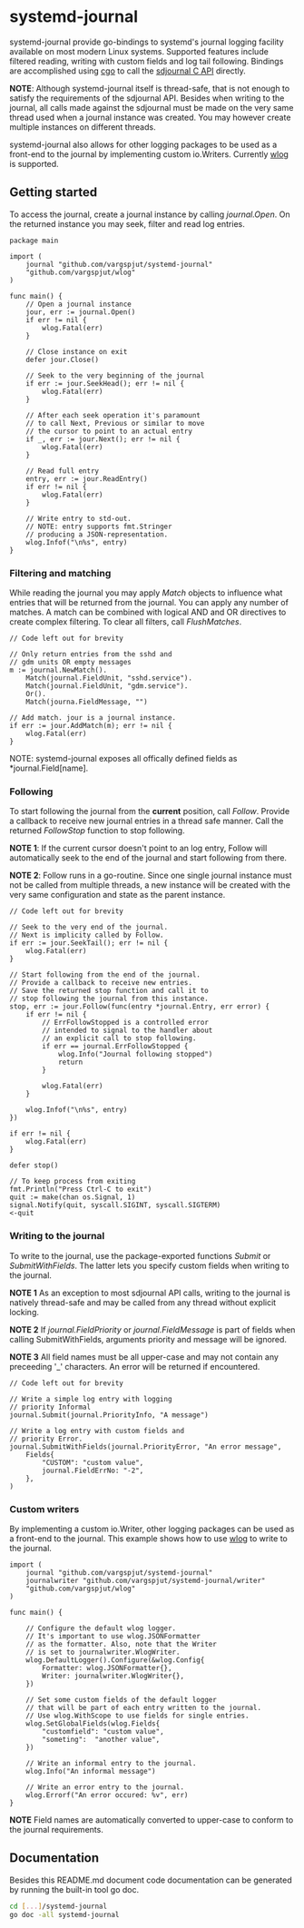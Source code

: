 # systemd-journal

systemd-journal provide go-bindings to systemd's journal logging facility available on most modern Linux systems. Supported features include filtered reading, writing with custom fields and log tail following. Bindings are accomplished using [cgo](https://golang.org/cmd/cgo/) to call the [sdjournal C API](https://www.freedesktop.org/software/systemd/man/sd-journal.html) directly.


**NOTE**: Although systemd-journal itself is thread-safe, that is not enough to satisfy the requirements of the sdjournal API. Besides when writing to the journal, all calls made against the sdjournal must be made on the very same thread used when a journal instance was created. You may however create multiple instances on different threads.

systemd-journal also allows for other logging packages to be used as a front-end to the journal by implementing custom io.Writers. Currently [wlog](https://github.com/vargspjut/wlog) is supported. 

## Getting started
To access the journal, create a journal instance by calling *journal.Open*. On the returned instance you may seek, filter and read log entries.

```golang
package main

import (
    journal "github.com/vargspjut/systemd-journal"
    "github.com/vargspjut/wlog"
)

func main() {
    // Open a journal instance
    jour, err := journal.Open()
    if err != nil {
        wlog.Fatal(err)
    }

    // Close instance on exit
    defer jour.Close()

    // Seek to the very beginning of the journal
    if err := jour.SeekHead(); err != nil {
        wlog.Fatal(err)
    }
    
    // After each seek operation it's paramount
    // to call Next, Previous or similar to move
    // the cursor to point to an actual entry
    if _, err := jour.Next(); err != nil {
        wlog.Fatal(err)
    }

    // Read full entry
    entry, err := jour.ReadEntry()
    if err != nil {
        wlog.Fatal(err)
    }

    // Write entry to std-out.
    // NOTE: entry supports fmt.Stringer
    // producing a JSON-representation.
    wlog.Infof("\n%s", entry)
}
```

### Filtering and matching
While reading the journal you may apply *Match* objects to influence what entries that will be returned from the journal. You can apply any number of matches. A match can be combined with logical AND and OR directives to create complex filtering. To clear all filters, call *FlushMatches*.

```golang
// Code left out for brevity

// Only return entries from the sshd and
// gdm units OR empty messages
m := journal.NewMatch().
    Match(journal.FieldUnit, "sshd.service").
    Match(journal.FieldUnit, "gdm.service").
    Or().
    Match(journa.FieldMessage, "")

// Add match. jour is a journal instance.
if err := jour.AddMatch(m); err != nil {
    wlog.Fatal(err)
}
```
NOTE: systemd-journal exposes all offically defined fields as *journal.Field[name].

### Following
To start following the journal from the **current** position, call *Follow*. Provide a callback to receive new journal entries in a thread safe manner. Call the returned *FollowStop* function to stop following.

**NOTE 1**: If the current cursor doesn't point to an log entry, Follow will automatically seek to the end of the journal and start following from there.

**NOTE 2**: Follow runs in a go-routine. Since one single journal instance must not be called from multiple threads, a new instance will be created with the very same configuration and state as the parent instance.

```golang
// Code left out for brevity

// Seek to the very end of the journal.
// Next is implicity called by Follow.
if err := jour.SeekTail(); err != nil {
    wlog.Fatal(err)
}

// Start following from the end of the journal. 
// Provide a callback to receive new entries. 
// Save the returned stop function and call it to 
// stop following the journal from this instance.
stop, err := jour.Follow(func(entry *journal.Entry, err error) {
    if err != nil {
        // ErrFollowStopped is a controlled error
        // intended to signal to the handler about
        // an explicit call to stop following.
        if err == journal.ErrFollowStopped {
            wlog.Info("Journal following stopped")
            return
        }

        wlog.Fatal(err)
    }

    wlog.Infof("\n%s", entry)
})

if err != nil {
    wlog.Fatal(err)
}

defer stop()

// To keep process from exiting
fmt.Println("Press Ctrl-C to exit")
quit := make(chan os.Signal, 1)
signal.Notify(quit, syscall.SIGINT, syscall.SIGTERM)
<-quit
```

### Writing to the journal
To write to the journal, use the package-exported functions *Submit* or *SubmitWithFields*. The latter lets you specify custom fields when writing to the journal.

**NOTE 1** As an exception to most sdjournal API calls, writing to the journal is natively thread-safe and may be called from any thread without explicit locking.

**NOTE 2** If *journal.FieldPriority* or *journal.FieldMessage* is part of fields when calling SubmitWithFields, arguments priority and message will be ignored. 

**NOTE 3** All field names must be all upper-case and may not contain any preceeding '_' characters. An error will be returned if encountered.

```golang
// Code left out for brevity

// Write a simple log entry with logging
// priority Informal
journal.Submit(journal.PriorityInfo, "A message")

// Write a log entry with custom fields and
// priority Error.
journal.SubmitWithFields(journal.PriorityError, "An error message",
    Fields{
        "CUSTOM": "custom value",
        journal.FieldErrNo: "-2",
    },
)
```

### Custom writers
By implementing a custom io.Writer, other logging packages can be used as a front-end to the journal. This example shows how to use [wlog](https://github.com/vargspjut/wlog) to write to the journal.

```golang
import (
	journal "github.com/vargspjut/systemd-journal"
	journalwriter "github.com/vargspjut/systemd-journal/writer"
	"github.com/vargspjut/wlog"
)

func main() {

    // Configure the default wlog logger. 
    // It's important to use wlog.JSONFormatter
    // as the formatter. Also, note that the Writer
    // is set to journalwriter.WlogWriter.
    wlog.DefaultLogger().Configure(&wlog.Config{
        Formatter: wlog.JSONFormatter{},
        Writer: journalwriter.WlogWriter{},
    })

    // Set some custom fields of the default logger
    // that will be part of each entry written to the journal.
    // Use wlog.WithScope to use fields for single entries.
    wlog.SetGlobalFields(wlog.Fields{
        "customfield": "custom value",
        "someting":  "another value",
    })
    
    // Write an informal entry to the journal.
    wlog.Info("An informal message")

    // Write an error entry to the journal.
    wlog.Errorf("An error occured: %v", err)
}
```
**NOTE** Field names are automatically converted to upper-case to conform to the journal requirements.

## Documentation
Besides this README.md document code documentation can be generated by running the built-in tool go doc.

```bash
cd [...]/systemd-journal
go doc -all systemd-journal
```
